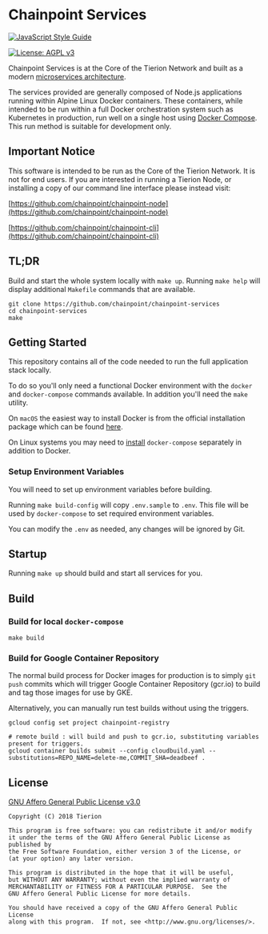 # Chainpoint Services

[![JavaScript Style Guide](https://cdn.rawgit.com/feross/standard/master/badge.svg)](https://github.com/feross/standard)

[![License: AGPL v3](https://img.shields.io/badge/License-AGPL%20v3-blue.svg)](https://www.gnu.org/licenses/agpl-3.0)

Chainpoint Services is at the Core of the Tierion Network and
built as a modern [microservices architecture](https://martinfowler.com/articles/microservices.html).

The services provided are generally composed of Node.js applications
running within Alpine Linux Docker containers. These containers,
while intended to be run within a full Docker orchestration
system such as Kubernetes in production, run well on a single host
using [Docker Compose](https://docs.docker.com/compose/overview/).
This run method is suitable for development only.

## Important Notice

This software is intended to be run as the Core of the Tierion Network. It is not for end users. If you are interested in running a Tierion Node, or installing a copy of our command line interface please instead visit:

[https://github.com/chainpoint/chainpoint-node](https://github.com/chainpoint/chainpoint-node)

[https://github.com/chainpoint/chainpoint-cli](https://github.com/chainpoint/chainpoint-cli)


## TL;DR

Build and start the whole system locally with `make up`. Running `make help`
will display additional `Makefile` commands that are available.

```
git clone https://github.com/chainpoint/chainpoint-services
cd chainpoint-services
make
```

## Getting Started

This repository contains all of the code needed to
run the full application stack locally.

To do so you'll only need a functional Docker environment with the `docker`
and `docker-compose` commands available. In addition you'll need the `make`
utility.

On `macOS` the easiest way to install Docker is from the official
installation package which can be found [here](https://www.docker.com/docker-mac).

On Linux systems you may need to [install](https://docs.docker.com/compose/install/) `docker-compose`
separately in addition to Docker.

### Setup Environment Variables

You will need to set up environment variables before building.

Running `make build-config` will copy `.env.sample` to `.env`. This file will be used by `docker-compose` to set required environment variables.

You can modify the `.env` as needed, any changes will be ignored by Git.

## Startup

Running `make up` should build and start all services for you.

## Build

### Build for local `docker-compose`

```
make build
```

### Build for Google Container Repository

The normal build process for Docker images for production is to
simply `git push` commits which will trigger Google Container Repository (gcr.io)
to build and tag those images for use by GKE.

Alternatively, you can manually run test builds without using the triggers.

```
gcloud config set project chainpoint-registry

# remote build : will build and push to gcr.io, substituting variables present for triggers.
gcloud container builds submit --config cloudbuild.yaml --substitutions=REPO_NAME=delete-me,COMMIT_SHA=deadbeef .
```

## License

[GNU Affero General Public License v3.0](http://www.gnu.org/licenses/agpl-3.0.txt)

```
Copyright (C) 2018 Tierion

This program is free software: you can redistribute it and/or modify
it under the terms of the GNU Affero General Public License as published by
the Free Software Foundation, either version 3 of the License, or
(at your option) any later version.

This program is distributed in the hope that it will be useful,
but WITHOUT ANY WARRANTY; without even the implied warranty of
MERCHANTABILITY or FITNESS FOR A PARTICULAR PURPOSE.  See the
GNU Affero General Public License for more details.

You should have received a copy of the GNU Affero General Public License
along with this program.  If not, see <http://www.gnu.org/licenses/>.
```

